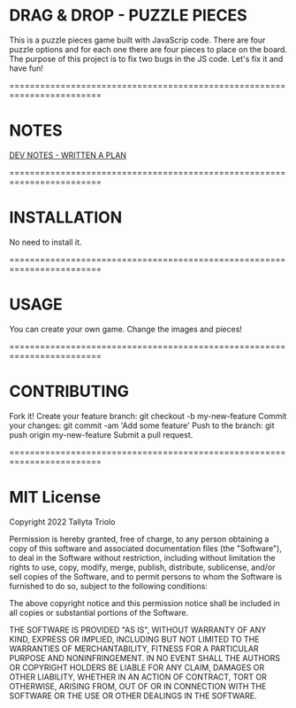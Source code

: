 # DRAG & DROP - PUZZLE PIECES
This is a puzzle pieces game built with JavaScrip code. There are four puzzle options and for each one there are four pieces to place on the board. The purpose of this project is to fix two bugs in the JS code.
Let's fix it and have fun!

========================================================================

# NOTES
[DEV NOTES - WRITTEN A PLAN](https://docs.google.com/document/d/1sTighZXJGEmqTjYsMhFVZGz6Wly3PjxPoLZPXuqPHOI/edit?usp=sharing)

========================================================================

# INSTALLATION
No need to install it.

========================================================================

# USAGE
You can create your own game. Change the images and pieces!

========================================================================

# CONTRIBUTING
Fork it! Create your feature branch: git checkout -b my-new-feature Commit your changes: git commit -am 'Add some feature' Push to the branch: git push origin my-new-feature Submit a pull request.

========================================================================

# MIT License
Copyright 2022 Tallyta Triolo

Permission is hereby granted, free of charge, to any person obtaining a copy of this software and associated documentation files (the "Software"), to deal in the Software without restriction, including without limitation the rights to use, copy, modify, merge, publish, distribute, sublicense, and/or sell copies of the Software, and to permit persons to whom the Software is furnished to do so, subject to the following conditions:

The above copyright notice and this permission notice shall be included in all copies or substantial portions of the Software.

THE SOFTWARE IS PROVIDED "AS IS", WITHOUT WARRANTY OF ANY KIND, EXPRESS OR IMPLIED, INCLUDING BUT NOT LIMITED TO THE WARRANTIES OF MERCHANTABILITY, FITNESS FOR A PARTICULAR PURPOSE AND NONINFRINGEMENT. IN NO EVENT SHALL THE AUTHORS OR COPYRIGHT HOLDERS BE LIABLE FOR ANY CLAIM, DAMAGES OR OTHER LIABILITY, WHETHER IN AN ACTION OF CONTRACT, TORT OR OTHERWISE, ARISING FROM, OUT OF OR IN CONNECTION WITH THE SOFTWARE OR THE USE OR OTHER DEALINGS IN THE SOFTWARE.